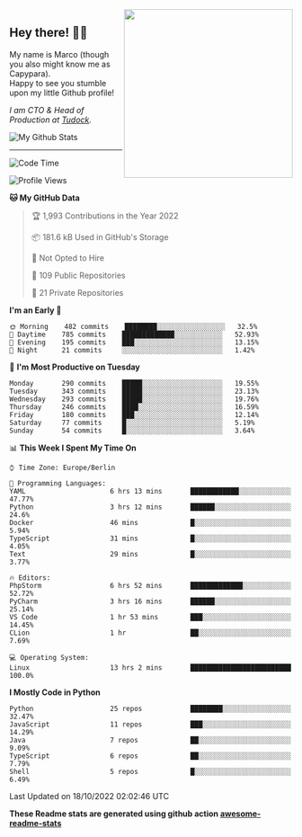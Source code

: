 <img src="https://capypara.de/para_logo.png?a=13" align="right" width="300">

## Hey there! 👋🙃
My name is Marco (though you also might know me as Capypara).  
Happy to see you stumble upon my little Github profile!

*I am CTO & Head of Production at <a href="http://tudock.de">Tudock</a>.*


![My Github Stats](https://github-readme-stats.vercel.app/api?username=theCapypara&show_icons=true&title_color=8ea106&text_color=ffffff&icon_color=8ea106&bg_color=2F343F&hide_border=1)

---
<!--START_SECTION:waka-->
![Code Time](http://img.shields.io/badge/Code%20Time-1%2C859%20hrs%2057%20mins-blue)

![Profile Views](http://img.shields.io/badge/Profile%20Views-1-blue)

**🐱 My GitHub Data** 

> 🏆 1,993 Contributions in the Year 2022
 > 
> 📦 181.6 kB Used in GitHub's Storage 
 > 
> 🚫 Not Opted to Hire
 > 
> 📜 109 Public Repositories 
 > 
> 🔑 21 Private Repositories  
 > 
**I'm an Early 🐤** 

```text
🌞 Morning    482 commits    ████████░░░░░░░░░░░░░░░░░   32.5% 
🌆 Daytime    785 commits    █████████████░░░░░░░░░░░░   52.93% 
🌃 Evening    195 commits    ███░░░░░░░░░░░░░░░░░░░░░░   13.15% 
🌙 Night      21 commits     ░░░░░░░░░░░░░░░░░░░░░░░░░   1.42%

```
📅 **I'm Most Productive on Tuesday** 

```text
Monday       290 commits    █████░░░░░░░░░░░░░░░░░░░░   19.55% 
Tuesday      343 commits    █████░░░░░░░░░░░░░░░░░░░░   23.13% 
Wednesday    293 commits    █████░░░░░░░░░░░░░░░░░░░░   19.76% 
Thursday     246 commits    ████░░░░░░░░░░░░░░░░░░░░░   16.59% 
Friday       180 commits    ███░░░░░░░░░░░░░░░░░░░░░░   12.14% 
Saturday     77 commits     █░░░░░░░░░░░░░░░░░░░░░░░░   5.19% 
Sunday       54 commits     █░░░░░░░░░░░░░░░░░░░░░░░░   3.64%

```


📊 **This Week I Spent My Time On** 

```text
⌚︎ Time Zone: Europe/Berlin

💬 Programming Languages: 
YAML                     6 hrs 13 mins       ████████████░░░░░░░░░░░░░   47.77% 
Python                   3 hrs 12 mins       ██████░░░░░░░░░░░░░░░░░░░   24.6% 
Docker                   46 mins             █░░░░░░░░░░░░░░░░░░░░░░░░   5.94% 
TypeScript               31 mins             █░░░░░░░░░░░░░░░░░░░░░░░░   4.05% 
Text                     29 mins             █░░░░░░░░░░░░░░░░░░░░░░░░   3.77%

🔥 Editors: 
PhpStorm                 6 hrs 52 mins       █████████████░░░░░░░░░░░░   52.72% 
PyCharm                  3 hrs 16 mins       ██████░░░░░░░░░░░░░░░░░░░   25.14% 
VS Code                  1 hr 53 mins        ███░░░░░░░░░░░░░░░░░░░░░░   14.45% 
CLion                    1 hr                ██░░░░░░░░░░░░░░░░░░░░░░░   7.69%

💻 Operating System: 
Linux                    13 hrs 2 mins       █████████████████████████   100.0%

```

**I Mostly Code in Python** 

```text
Python                   25 repos            ████████░░░░░░░░░░░░░░░░░   32.47% 
JavaScript               11 repos            ███░░░░░░░░░░░░░░░░░░░░░░   14.29% 
Java                     7 repos             ██░░░░░░░░░░░░░░░░░░░░░░░   9.09% 
TypeScript               6 repos             ██░░░░░░░░░░░░░░░░░░░░░░░   7.79% 
Shell                    5 repos             █░░░░░░░░░░░░░░░░░░░░░░░░   6.49%

```



 Last Updated on 18/10/2022 02:02:46 UTC
<!--END_SECTION:waka-->

**These Readme stats are generated using github action [awesome-readme-stats](https://github.com/anmol098/waka-readme-stats)**
